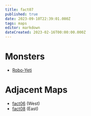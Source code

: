 ```yaml
---
title: fact07
published: true
date: 2023-09-10T22:39:01.000Z
tags: maps
editor: markdown
dateCreated: 2023-02-16T00:00:00.000Z
---
```



# Monsters
 * [Robo-Yeti](/monsters/robo-yeti)

# Adjacent Maps
 * [fact06](/maps/fact06) (West)
 * [fact08](/maps/fact08) (East)
